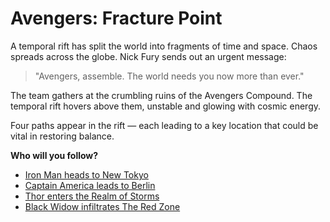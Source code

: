 # Avengers: Fracture Point

A temporal rift has split the world into fragments of time and space. Chaos spreads across the globe. Nick Fury sends out an urgent message:

> "Avengers, assemble. The world needs you now more than ever."

The team gathers at the crumbling ruins of the Avengers Compound. The temporal rift hovers above them, unstable and glowing with cosmic energy.

Four paths appear in the rift — each leading to a key location that could be vital in restoring balance.

**Who will you follow?**

- [Iron Man heads to New Tokyo](ironman.md)
- [Captain America leads to Berlin](captain.md)
- [Thor enters the Realm of Storms](thor.md)
- [Black Widow infiltrates The Red Zone](blackwidow.md)
